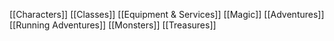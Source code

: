 
[[Characters]]
[[Classes]]
[[Equipment & Services]]
[[Magic]]
[[Adventures]]
[[Running Adventures]]
[[Monsters]]
[[Treasures]]


